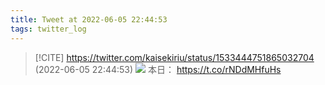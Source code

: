 ```yaml
---
title: Tweet at 2022-06-05 22:44:53
tags: twitter_log
---
```


> [!CITE] https://twitter.com/kaisekiriu/status/1533444751865032704 (2022-06-05 22:44:53)
> ![](https://twitter.com/kaisekiriu/status/1533444751865032704)
> 本日：
> https://t.co/rNDdMHfuHs
